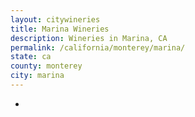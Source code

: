```yaml
---
layout: citywineries
title: Marina Wineries
description: Wineries in Marina, CA
permalink: /california/monterey/marina/
state: ca
county: monterey
city: marina
---
```

-
